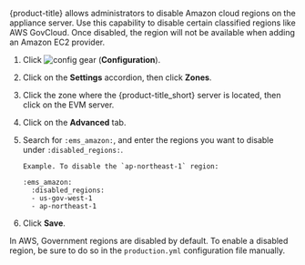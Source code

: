 {product-title} allows administrators to disable Amazon cloud regions on
the appliance server. Use this capability to disable certain classified
regions like AWS GovCloud. Once disabled, the region will not be
available when adding an Amazon EC2 provider.

1.  Click ![config gear](config-gear.png) (**Configuration**).

2.  Click on the **Settings** accordion, then click **Zones**.

3.  Click the zone where the {product-title\_short} server is located,
    then click on the EVM server.

4.  Click on the **Advanced** tab.

5.  Search for `:ems_amazon:`, and enter the regions you want to disable
    under `:disabled_regions:`.
    
        Example. To disable the `ap-northeast-1` region:
        
        :ems_amazon:
          :disabled_regions:
          - us-gov-west-1
          - ap-northeast-1

6.  Click **Save**.

<div class="note">

In AWS, Government regions are disabled by default. To enable a disabled
region, be sure to do so in the `production.yml` configuration file
manually.

</div>

